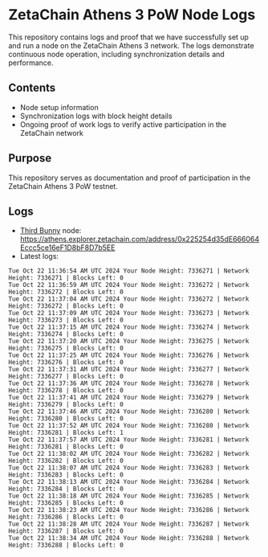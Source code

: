 # ZetaChain Athens 3 PoW Node Logs
This repository contains logs and proof that we have successfully set up and run a node on the ZetaChain Athens 3 network. The logs demonstrate continuous node operation, including synchronization details and performance.

## Contents
- Node setup information
- Synchronization logs with block height details
- Ongoing proof of work logs to verify active participation in the ZetaChain network

## Purpose
This repository serves as documentation and proof of participation in the ZetaChain Athens 3 PoW testnet.

## Logs

- [Third Bunny](https://thirdbunny.xyz/) node: https://athens.explorer.zetachain.com/address/0x225254d35dE666064Eccc5ce16eF1D8bF8D7b5EE
- Latest logs:
```
Tue Oct 22 11:36:54 AM UTC 2024 Your Node Height: 7336271 | Network Height: 7336271 | Blocks Left: 0
Tue Oct 22 11:36:59 AM UTC 2024 Your Node Height: 7336272 | Network Height: 7336272 | Blocks Left: 0
Tue Oct 22 11:37:04 AM UTC 2024 Your Node Height: 7336272 | Network Height: 7336272 | Blocks Left: 0
Tue Oct 22 11:37:09 AM UTC 2024 Your Node Height: 7336273 | Network Height: 7336273 | Blocks Left: 0
Tue Oct 22 11:37:15 AM UTC 2024 Your Node Height: 7336274 | Network Height: 7336274 | Blocks Left: 0
Tue Oct 22 11:37:20 AM UTC 2024 Your Node Height: 7336275 | Network Height: 7336275 | Blocks Left: 0
Tue Oct 22 11:37:25 AM UTC 2024 Your Node Height: 7336276 | Network Height: 7336276 | Blocks Left: 0
Tue Oct 22 11:37:31 AM UTC 2024 Your Node Height: 7336277 | Network Height: 7336277 | Blocks Left: 0
Tue Oct 22 11:37:36 AM UTC 2024 Your Node Height: 7336278 | Network Height: 7336278 | Blocks Left: 0
Tue Oct 22 11:37:41 AM UTC 2024 Your Node Height: 7336279 | Network Height: 7336279 | Blocks Left: 0
Tue Oct 22 11:37:46 AM UTC 2024 Your Node Height: 7336280 | Network Height: 7336280 | Blocks Left: 0
Tue Oct 22 11:37:52 AM UTC 2024 Your Node Height: 7336280 | Network Height: 7336281 | Blocks Left: 1
Tue Oct 22 11:37:57 AM UTC 2024 Your Node Height: 7336281 | Network Height: 7336281 | Blocks Left: 0
Tue Oct 22 11:38:02 AM UTC 2024 Your Node Height: 7336282 | Network Height: 7336282 | Blocks Left: 0
Tue Oct 22 11:38:07 AM UTC 2024 Your Node Height: 7336283 | Network Height: 7336283 | Blocks Left: 0
Tue Oct 22 11:38:13 AM UTC 2024 Your Node Height: 7336284 | Network Height: 7336284 | Blocks Left: 0
Tue Oct 22 11:38:18 AM UTC 2024 Your Node Height: 7336285 | Network Height: 7336285 | Blocks Left: 0
Tue Oct 22 11:38:23 AM UTC 2024 Your Node Height: 7336286 | Network Height: 7336286 | Blocks Left: 0
Tue Oct 22 11:38:28 AM UTC 2024 Your Node Height: 7336287 | Network Height: 7336287 | Blocks Left: 0
Tue Oct 22 11:38:34 AM UTC 2024 Your Node Height: 7336288 | Network Height: 7336288 | Blocks Left: 0
```
